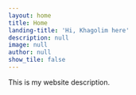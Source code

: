 ```yaml
---
layout: home
title: Home
landing-title: 'Hi, Khagolim here'
description: null
image: null
author: null
show_tile: false
---
```


This is my website description.
